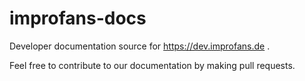 # improfans-docs

Developer documentation source for https://dev.improfans.de .

Feel free to contribute to our documentation by making pull requests.

